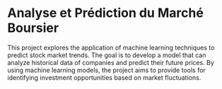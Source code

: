 # Analyse et Prédiction du Marché Boursier
This project explores the application of machine learning techniques to predict stock market trends. The goal is to develop a model that can analyze historical data of companies and predict their future prices. By using machine learning models, the project aims to provide tools for identifying investment opportunities based on market fluctuations.
